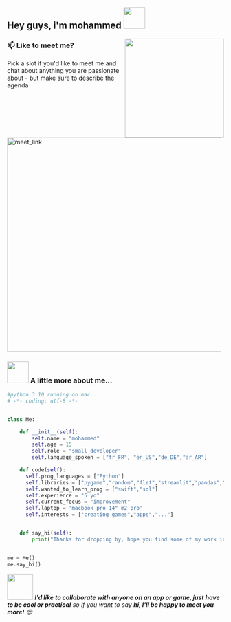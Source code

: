 <h2> Hey guys, i'm mohammed  <img src="https://media.giphy.com/media/mGcNjsfWAjY5AEZNw6/giphy.gif" width="50"></h2>
<img align='right' src="[https://media.giphy.com/media/M9gbBd9nbDrOTu1Mqx/giphy.gif](https://media2.giphy.com/media/v1.Y2lkPTc5MGI3NjExenl3cm45MnBheWU0N29rZGhrNXV5MTh3cGEzM2pic3J2eXNoYnFoeiZlcD12MV9pbnRlcm5hbF9naWZfYnlfaWQmY3Q9cw/Ll22OhMLAlVDb8UQWe/giphy.webp)" width="230">

### 📫 Like to meet me?

Pick a slot if you'd like to meet me and chat about anything you are passionate about - but make sure to describe the agenda

<a href="https://calendly.com/mohammedbennani572/30min" target="_blank"><img width="498" alt="meet_link" src="https://user-images.githubusercontent.com/15426564/144297439-f530f383-e73e-41e0-9914-a9b7d3f432e5.png"></a>

### <img src="https://media.giphy.com/media/VgCDAzcKvsR6OM0uWg/giphy.gif" width="50"> A little more about me...

```python
#python 3.10 running on mac...
# -*- coding: utf-8 -*-


class Me:

    def __init__(self):
        self.name = "mohammed"
        self.age = 15
        self.role = "small developer"
        self.language_spoken = ["fr_FR", "en_US","de_DE","ar_AR"]

    def code(self):
      self.prog_languages = ["Python"]
      self.libraries = ["pygame","random","flet","streamlit","pandas","..."]
      self.wanted_to_learn_prog = ["swift","sql"]
      self.experience = "5 yo"
      self.current_focus = "improvement"
      self.laptop = 'macbook pro 14" m2 pro'
      self.interests = ["creating games","apps","..."]


    def say_hi(self):
        print("Thanks for dropping by, hope you find some of my work interesting 😎.")


me = Me()
me.say_hi()
```

<img src="https://media.giphy.com/media/LnQjpWaON8nhr21vNW/giphy.gif" width="60"> <em><b>I'd like to collaborate with anyone on an app or game, just have to be cool or practical</b> so if you want to say <b>hi, I'll be happy to meet you more!</b> 😊</em>
